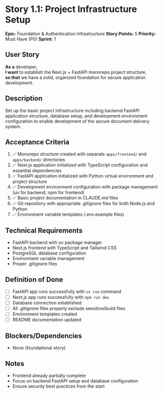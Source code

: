 # Story 1.1: Project Infrastructure Setup

**Epic:** Foundation & Authentication Infrastructure
**Story Points:** 5
**Priority:** Must Have (P0)
**Sprint:** 1

## User Story
**As a** developer,  
**I want** to establish the Next.js + FastAPI monorepo project structure,  
**so that** we have a solid, organized foundation for secure application development.

## Description
Set up the basic project infrastructure including backend FastAPI application structure, database setup, and development environment configuration to enable development of the secure document delivery system.

## Acceptance Criteria
1. ✅ Monorepo structure created with separate `apps/frontend/` and `apps/backend/` directories
2. ✅ Next.js application initialized with TypeScript configuration and essential dependencies
3. ✅ FastAPI application initialized with Python virtual environment and project structure
4. ✅ Development environment configuration with package management (uv for backend, npm for frontend)
5. ✅ Basic project documentation in CLAUDE.md files
6. ✅ Git repository with appropriate .gitignore files for both Node.js and Python
7. ✅ Environment variable templates (.env.example files)

## Technical Requirements
- FastAPI backend with uv package manager
- Next.js frontend with TypeScript and Tailwind CSS
- PostgreSQL database configuration
- Environment variable management
- Proper .gitignore files

## Definition of Done
- [ ] FastAPI app runs successfully with `uv run` command
- [ ] Next.js app runs successfully with `npm run dev`
- [ ] Database connection established
- [ ] All .gitignore files properly exclude sensitive/build files
- [ ] Environment templates created
- [ ] README documentation updated

## Blockers/Dependencies
- None (foundational story)

## Notes
- Frontend already partially complete
- Focus on backend FastAPI setup and database configuration
- Ensure security best practices from the start